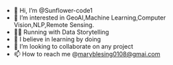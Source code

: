 - 👋 Hi, I’m @Sunflower-code1
- 👀 I’m interested in GeoAI,Machine Learning,Computer Vision,NLP,Remote Sensing.
- :running_woman: Running with Data Storytelling 
- 🌱 I believe in learning by doing 
- 💞️ I’m looking to collaborate on any project 
- 📫 How to reach me @maryblesing0108@gmai.com

<!---
Sunflower-code1/Sunflower-code1 is a ✨ special ✨ repository because its `README.md` (this file) appears on your GitHub profile.
You can click the Preview link to take a look at your changes.
--->
